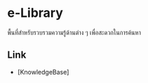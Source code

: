 # e-Library

พื้นที่สำหรับรวบรวมความรู้ด้านต่าง ๆ เพื่อสะดวกในการค้นหา

## Link
- [KnowledgeBase]
<!--stackedit_data:
eyJoaXN0b3J5IjpbMTcxNjkxNTU5MiwxNTYxMzU3NTkwXX0=
-->